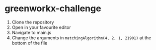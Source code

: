 # greenworkx-challenge
1. Clone the repository
2. Open in your favourite editor
3. Navigate to main.js
4. Change the arguments in `matchingAlgorithm(4, 2, 1, 21901)` at the bottom of the file
